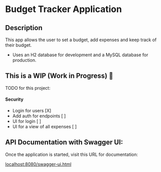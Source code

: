 ﻿# Budget Tracker Application

## Description
This app allows the user to set a budget, add expenses and keep track of their budget.

- Uses an H2 database for development and a MySQL database for production.

## This is a WIP (Work in Progress) :rocket:	
TODO for this project:
#### Security
- Login for users [X]
- Add auth for endpoints [ ]
- UI for login [ ]
- UI for a view of all expenses [ ]

## API Documentation with Swagger UI:

Once the application is started, visit this URL for documentation:

[localhost:8080/swagger-ui.html](localhost:8080/swagger-ui.html)
